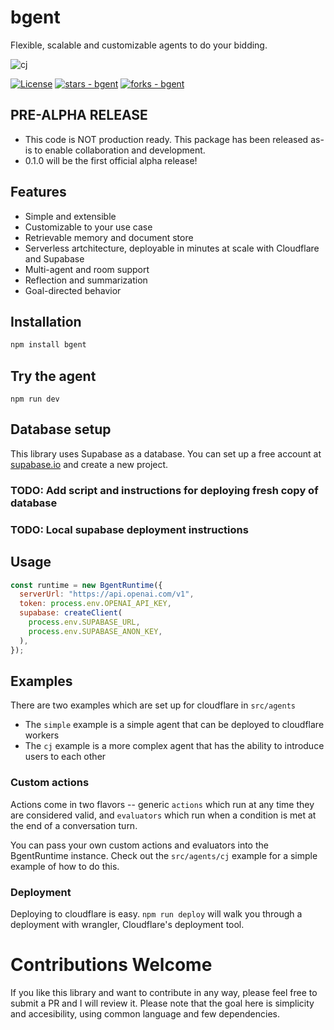 # bgent <a href="https://discord.gg/qetWd7J9De"><img style="float: right" src="https://dcbadge.vercel.app/api/server/qetWd7J9De" alt=""></a>

Flexible, scalable and customizable agents to do your bidding.

![cj](https://github.com/lalalune/bgent/assets/18633264/7513b5a6-2352-45f3-8b87-7ee0e2171a30)

[![License](https://img.shields.io/badge/License-MIT-blue)](https://github.com/lalalune/bgent/blob/main/LICENSE)
[![stars - bgent](https://img.shields.io/github/stars/lalalune/bgent?style=social)](https://github.com/lalalune/bgent)
[![forks - bgent](https://img.shields.io/github/forks/lalalune/bgent?style=social)](https://github.com/lalalune/bgent)

## PRE-ALPHA RELEASE
- This code is NOT production ready. This package has been released as-is to enable collaboration and development.
- 0.1.0 will be the first official alpha release!

## Features

- Simple and extensible
- Customizable to your use case
- Retrievable memory and document store
- Serverless artchitecture, deployable in minutes at scale with Cloudflare and Supabase
- Multi-agent and room support
- Reflection and summarization
- Goal-directed behavior

## Installation

```bash
npm install bgent
```

## Try the agent

```
npm run dev
```

## Database setup

This library uses Supabase as a database. You can set up a free account at [supabase.io](https://supabase.io) and create a new project.

### TODO: Add script and instructions for deploying fresh copy of database

### TODO: Local supabase deployment instructions

## Usage

```javascript
const runtime = new BgentRuntime({
  serverUrl: "https://api.openai.com/v1",
  token: process.env.OPENAI_API_KEY,
  supabase: createClient(
    process.env.SUPABASE_URL,
    process.env.SUPABASE_ANON_KEY,
  ),
});
```

## Examples

There are two examples which are set up for cloudflare in `src/agents`

- The `simple` example is a simple agent that can be deployed to cloudflare workers
- The `cj` example is a more complex agent that has the ability to introduce users to each other

### Custom actions

Actions come in two flavors -- generic `actions` which run at any time they are considered valid, and `evaluators` which run when a condition is met at the end of a conversation turn.

You can pass your own custom actions and evaluators into the BgentRuntime instance. Check out the `src/agents/cj` example for a simple example of how to do this.

### Deployment

Deploying to cloudflare is easy. `npm run deploy` will walk you through a deployment with wrangler, Cloudflare's deployment tool.

# Contributions Welcome

If you like this library and want to contribute in any way, please feel free to submit a PR and I will review it. Please note that the goal here is simplicity and accesibility, using common language and few dependencies.
